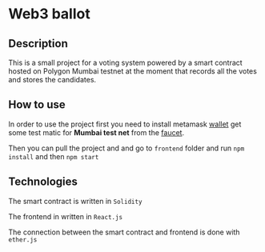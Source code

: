 # Web3 ballot

## Description

This is a small project for a voting system powered by a smart contract hosted on Polygon Mumbai testnet at the moment that records all the votes and stores the candidates.

## How to use

In order to use the project first you need to install metamask [wallet](https://metamask.io/) get some test matic for **Mumbai test net** from the [faucet](https://faucet.polygon.technology/).

Then you can pull the project and and go to `frontend` folder and run `npm install` and then `npm start`

## Technologies

The smart contract is written in `Solidity`

The frontend in written in `React.js`

The connection between the smart contract and frontend is done with `ether.js`
